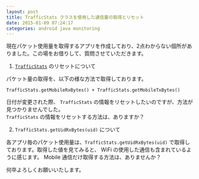 ```yaml
---
layout: post
title: TrafficStats クラスを使用した通信量の取得とリセット
date: 2015-01-09 07:24:17
categories: android java monitoring
---
```

<p>現在パケット使用量を取得するアプリを作成しており、2点わからない個所がありました。この場をお借りして、質問させていただきます。</p>

<ol>
<li><a href="https://developer.android.com/reference/android/net/TrafficStats.html"><code>TrafficStats</code></a> のリセットについて</li>
</ol>

<p>パケット量の取得を、以下の様な方法で取得しております。</p>

<pre><code>TrafficStats.getMobileRxBytes() + TrafficStats.getMobileTxBytes()
</code></pre>

<p>日付が変更された際、 <code>TrafficStats</code> の情報をリセットしたいのですが、方法が見つかりませんでした。<br>
<code>TrafficStats</code> の情報をリセットする方法は、ありますか？</p>

<ol start="2">
<li><code>TrafficStats.getUidRxBytes(uid)</code> について</li>
</ol>

<p>各アプリ毎のパケット使用量は、<code>TrafficStats.getUidRxBytes(uid)</code> で取得しております。取得した値を見てみると、 WiFi の使用した通信も含まれているように感じます。 Mobile 通信だけ取得する方法は、ありませんか？</p>

<p>何卒よろしくお願いいたします。</p>
